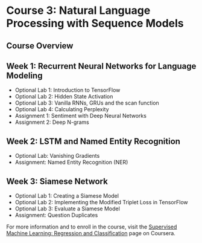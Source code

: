 # Course 3: Natural Language Processing with Sequence Models

## Course Overview

## Week 1: Recurrent Neural Networks for Language Modeling
- Optional Lab 1: Introduction to TensorFlow
- Optional Lab 2: Hidden State Activation
- Optional Lab 3: Vanilla RNNs, GRUs and the scan function
- Optional Lab 4: Calculating Perplexity
- Assignment 1: Sentiment with Deep Neural Networks
- Assignment 2: Deep N-grams

## Week 2: LSTM and Named Entity Recognition
- Optional Lab: Vanishing Gradients
- Assignment: Named Entity Recognition (NER)

## Week 3: Siamese Network
- Optional Lab 1: Creating a Siamese Model
- Optional Lab 2: Implementing the Modified Triplet Loss in TensorFlow
- Optional Lab 3: Evaluate a Siamese Model
- Assignment: Question Duplicates

For more information and to enroll in the course, visit the [Supervised Machine Learning: Regression and Classification](https://www.coursera.org/learn/machine-learning?specialization=machine-learning-introduction) page on Coursera.
